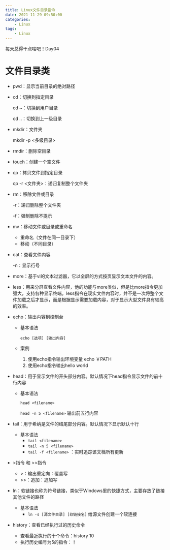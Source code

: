 ```yaml
---
title: Linux文件目录指令
date: 2021-11-29 09:50:00
categories:
    - Linux
tags:
    - Linux
---
```


每天总得干点啥吧！Day04

# 文件目录类

- pwd：显示当前目录的绝对路径

- cd：切换到指定目录

  cd ~：切换到用户目录

  cd ..：切换到上一级目录

- mkdir：文件夹

  mkdir -p <多级目录>

- rmdir：删除空目录

- touch：创建一个空文件

- cp：拷贝文件到指定目录

  cp -r <文件夹>：递归复制整个文件夹

- rm：移除文件或目录

  -r：递归删除整个文件夹

  -f：强制删除不提示

- mv：移动文件或目录或重命名

  - 重命名（文件在同一目录下）
  - 移动（不同目录）
  
- cat：查看文件内容

  -n：显示行号

- more：基于vi的文本过滤器，它以全屏的方式按页显示文本文件的内容。

- less：用来分屏查看文件内容，他的功能与more类似，但是比more指令更加强大，支持各种显示终端。less指令在现实文件内容时，并不是一次将整个文件加载之后才显示，而是根据显示需要加载内容，对于显示大型文件具有较高的效率。

- echo：输出内容到控制台

  - 基本语法

    `echo [选项] [输出内容]`

  - 案例

    1. 使用echo指令输出环境变量  echo ￥PATH
    2. 使用echo指令输出hello world

- head：用于显示文件的开头部分内容。默认情况下head指令显示文件的前十行内容

  - 基本语法

    `head <filename>`

    `head -n 5 <filename>` 输出前五行内容

- tail：用于希纳是文件的结尾部分内容。默认情况下显示默认十行

  - 基本语法
    - `tail <filename>`
    - `tail -n 5 <filename>`
    - `tail -f <filename>` ：实时追踪该文档所有更新

- \>指令 和  \>>指令

  - \>：输出重定向：覆盖写
  - \>>：追加：追加写

- ln：软链接也称为符号链接，类似于Windows里的快捷方式，主要存放了链接其他文件的路径

  - 基本语法
    - `ln -s [源文件目录] [软链接名]` 给源文件创建一个软连接

- history：查看已经执行过的历史命令

  - 查看最近执行的十个命令：history 10
  - 执行历史编号为5的指令：！<number>

